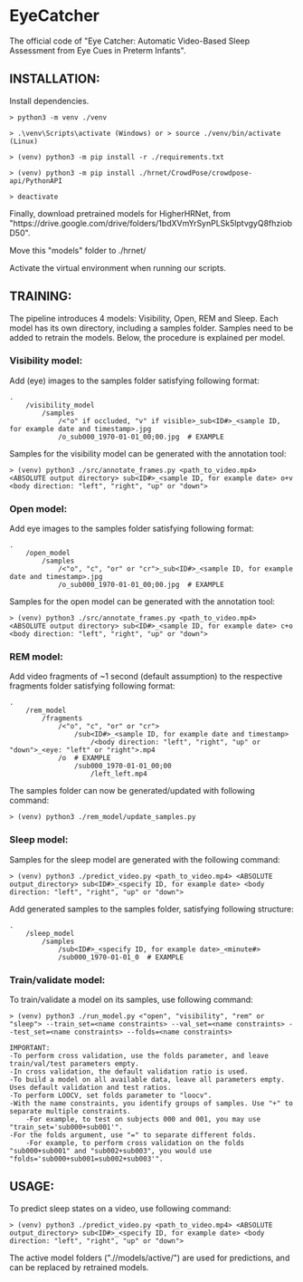 # EyeCatcher

<div>
The official code of "Eye Catcher: Automatic Video-Based Sleep Assessment from Eye Cues in Preterm Infants".
</div>



## INSTALLATION:

<div>
Install dependencies.
</div>

    > python3 -m venv ./venv

    > .\venv\Scripts\activate (Windows) or > source ./venv/bin/activate (Linux)

    > (venv) python3 -m pip install -r ./requirements.txt

    > (venv) python3 -m pip install ./hrnet/CrowdPose/crowdpose-api/PythonAPI

    > deactivate

<div>
Finally, download pretrained models for HigherHRNet, from "https://drive.google.com/drive/folders/1bdXVmYrSynPLSk5lptvgyQ8fhziobD50".

Move this "models" folder to ./hrnet/

Activate the virtual environment when running our scripts.
</div>



## TRAINING:

<div>
The pipeline introduces 4 models: Visibility, Open, REM and Sleep. Each model has its own directory, including a samples folder.
Samples need to be added to retrain the models. Below, the procedure is explained per model.
</div>

### Visibility model:

<div>
Add (eye) images to the samples folder satisfying following format:
</div>

    .
        /visibility_model
            /samples
                /<"o" if occluded, "v" if visible>_sub<ID#>_<sample ID, for example date and timestamp>.jpg
                /o_sub000_1970-01-01_00;00.jpg  # EXAMPLE

<div>                
Samples for the visibility model can be generated with the annotation tool:
</div>

    > (venv) python3 ./src/annotate_frames.py <path_to_video.mp4> <ABSOLUTE output directory> sub<ID#>_<sample ID, for example date> o+v <body direction: "left", "right", "up" or "down">

### Open model:

<div>
Add eye images to the samples folder satisfying following format:
</div>

    .
        /open_model
            /samples
                /<"o", "c", "or" or "cr">_sub<ID#>_<sample ID, for example date and timestamp>.jpg
                /o_sub000_1970-01-01_00;00.jpg  # EXAMPLE

<div>                
Samples for the open model can be generated with the annotation tool:
</div>

    > (venv) python3 ./src/annotate_frames.py <path_to_video.mp4> <ABSOLUTE output directory> sub<ID#>_<sample ID, for example date> c+o <body direction: "left", "right", "up" or "down">

### REM model:

<div>
Add video fragments of ~1 second (default assumption) to the respective fragments folder satisfying following format:
</div>

    .
        /rem_model
            /fragments
                /<"o", "c", "or" or "cr">
                    /sub<ID#>_<sample ID, for example date and timestamp>
                        /<body direction: "left", "right", "up" or "down">_<eye: "left" or "right">.mp4
                /o  # EXAMPLE
                    /sub000_1970-01-01_00;00
                        /left_left.mp4

<div>
The samples folder can now be generated/updated with following command:
</div>

    > (venv) python3 ./rem_model/update_samples.py

### Sleep model:

<div>
Samples for the sleep model are generated with the following command:
</div>

    > (venv) python3 ./predict_video.py <path_to_video.mp4> <ABSOLUTE output_directory> sub<ID#>_<specify ID, for example date> <body direction: "left", "right", "up" or "down">

<div>
Add generated samples to the samples folder, satisfying following structure:
</div>

    .
        /sleep_model
            /samples
                /sub<ID#>_<specify ID, for example date>_<minute#>
                /sub000_1970-01-01_0  # EXAMPLE

### Train/validate model:

<div>
To train/validate a model on its samples, use following command:
</div>

    > (venv) python3 ./run_model.py <"open", "visibility", "rem" or "sleep"> --train_set=<name constraints> --val_set=<name constraints> --test_set=<name constraints> --folds=<name constraints>

    IMPORTANT:
    -To perform cross validation, use the folds parameter, and leave train/val/test parameters empty.
    -In cross validation, the default validation ratio is used.
    -To build a model on all available data, leave all parameters empty. Uses default validation and test ratios.
    -To perform LOOCV, set folds parameter to "loocv".
    -With the name constraints, you identify groups of samples. Use "+" to separate multiple constraints.
        -For example, to test on subjects 000 and 001, you may use "train_set='sub000+sub001'".
    -For the folds argument, use "=" to separate different folds.
        -For example, to perform cross validation on the folds "sub000+sub001" and "sub002+sub003", you would use "folds='sub000+sub001=sub002+sub003'".



## USAGE:

<div>
To predict sleep states on a video, use following command:
</div>

    > (venv) python3 ./predict_video.py <path_to_video.mp4> <ABSOLUTE output_directory> sub<ID#>_<specify ID, for example date> <body direction: "left", "right", "up" or "down">

<div>
The active model folders ("./<model path>/models/active/") are used for predictions, and can be replaced by retrained models.
</div>
